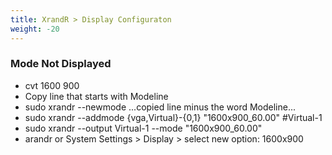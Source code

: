 ```yaml
---
title: XrandR > Display Configuraton
weight: -20
---
```


### Mode Not Displayed
- cvt 1600 900
- Copy line that starts with Modeline
- sudo xrandr --newmode ...copied line minus the word Modeline...
- sudo xrandr --addmode {vga,Virtual}-{0,1} "1600x900_60.00" #Virtual-1
- sudo xrandr --output Virtual-1 --mode "1600x900_60.00"
- arandr or System Settings > Display > select new option: 1600x900
